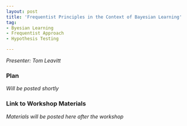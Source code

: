 ```yaml
---
layout: post
title: 'Frequentist Principles in the Context of Bayesian Learning'
tag:
- Byesian Learning
- Frequentist Approach
- Hypothesis Testing

---
```


*Presenter: Tom Leavitt*

### Plan

*Will be posted shortly*

### Link to Workshop Materials

*Materials will be posted here after the workshop*